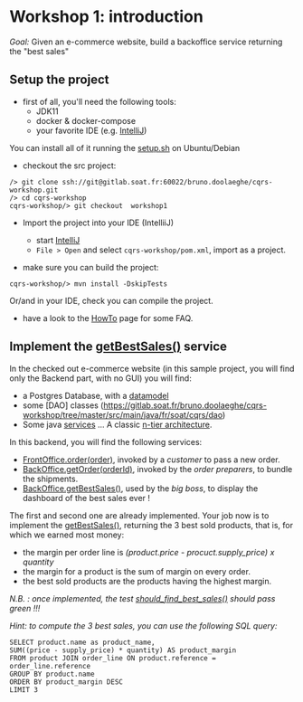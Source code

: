 # Workshop 1: introduction

_Goal:_ 
Given an e-commerce website, 
build a backoffice service returning the "best sales"

## Setup the project
* first of all, you'll need the following tools:
  - JDK11
  - docker & docker-compose
  - your favorite IDE (e.g. [IntelliJ](https://www.jetbrains.com/idea/download/#section=linux))

You can install all of it running the [setup.sh](setup.sh) on Ubuntu/Debian

* checkout the src project:  
```
/> git clone ssh://git@gitlab.soat.fr:60022/bruno.doolaeghe/cqrs-workshop.git
/> cd cqrs-workshop
cqrs-workshop/> git checkout  workshop1
```

* Import the project into your IDE (IntelliiJ)
  - start [IntelliJ](https://www.jetbrains.com/idea/download/#section=linux)
  - `File > Open` and select `cqrs-workshop/pom.xml`, import as a project. 

* make sure you can build the project:
```
cqrs-workshop/> mvn install -DskipTests
```
Or/and in your IDE, check you can compile the project.

* have a look to the [HowTo](HOWTO.md) page for some FAQ. 


## Implement the [getBestSales()](https://gitlab.soat.fr/bruno.doolaeghe/cqrs-workshop/blob/master/src/main/java/fr/soat/cqrs/service/backoffice/BackOfficeServiceImpl.java#L28) service
In the checked out e-commerce website (in this sample project, you will find only the Backend part, with no GUI) you will find:
* a Postgres Database, with a [datamodel](https://gitlab.soat.fr/bruno.doolaeghe/cqrs-workshop/tree/master/src/main/sql)
* some [DAO] classes (https://gitlab.soat.fr/bruno.doolaeghe/cqrs-workshop/tree/master/src/main/java/fr/soat/cqrs/dao)
* Some java [services](https://gitlab.soat.fr/bruno.doolaeghe/cqrs-workshop/tree/master/src/main/java/fr/soat/cqrs/service)
... A classic [n-tier architecture](https://en.wikipedia.org/wiki/Multitier_architecture).

In this backend, you will find the following services:
* [FrontOffice.order(order)](https://gitlab.soat.fr/bruno.doolaeghe/cqrs-workshop/blob/master/src/main/java/fr/soat/cqrs/service/front/FrontService.java#L7), invoked by a _customer_ to pass a new order.
* [BackOffice.getOrder(orderId)](https://gitlab.soat.fr/bruno.doolaeghe/cqrs-workshop/blob/master/src/main/java/fr/soat/cqrs/service/backoffice/BackOfficeService.java#L8), invoked by the _order preparers_, to bundle the shipments.
* [BackOffice.getBestSales()](https://gitlab.soat.fr/bruno.doolaeghe/cqrs-workshop/blob/master/src/main/java/fr/soat/cqrs/service/backoffice/BackOfficeService.java#L10), used by the _big boss_, to display the dashboard of the best sales ever !

The first and second one are already implemented. Your job now is to implement the [getBestSales()](https://gitlab.soat.fr/bruno.doolaeghe/cqrs-workshop/blob/master/src/main/java/fr/soat/cqrs/service/backoffice/BackOfficeServiceImpl.java#L28), returning the 3 best sold products, 
that is, for which we earned most money:
* the margin per order line is _(product.price - procuct.supply_price) x quantity_
* the margin for a product is the sum of margin on every order.
* the best sold products are the products having the highest margin.

_N.B. : once implemented, the test [should_find_best_sales()](https://gitlab.soat.fr/bruno.doolaeghe/cqrs-workshop/blob/master/src/test/java/fr/soat/cqrs/service/backoffice/BackOfficeServiceImplTest.java#L41) should pass green !!!_

_Hint: to compute the 3 best sales, you can use the following SQL query:_
```
SELECT product.name as product_name, 
SUM((price - supply_price) * quantity) AS product_margin
FROM product JOIN order_line ON product.reference = order_line.reference
GROUP BY product.name
ORDER BY product_margin DESC
LIMIT 3
```

